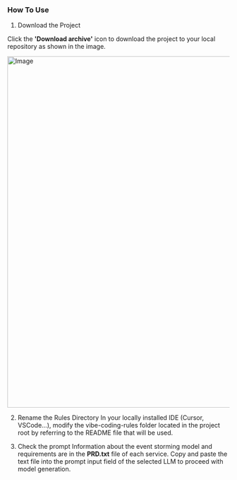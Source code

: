 ### How To Use

1. Download the Project

Click the **'Download archive'** icon to download the project to your local repository as shown in the image.

<img width="794" alt="Image" src="https://github.com/user-attachments/assets/042bfe89-0305-4330-9709-aeaf12b12002" />

2. Rename the Rules Directory
In your locally installed IDE (Cursor, VSCode...), modify the vibe-coding-rules folder located in the project root by referring to the README file that will be used.


3. Check the prompt
Information about the event storming model and requirements are in the **PRD.txt** file of each service.
Copy and paste the text file into the prompt input field of the selected LLM to proceed with model generation.
